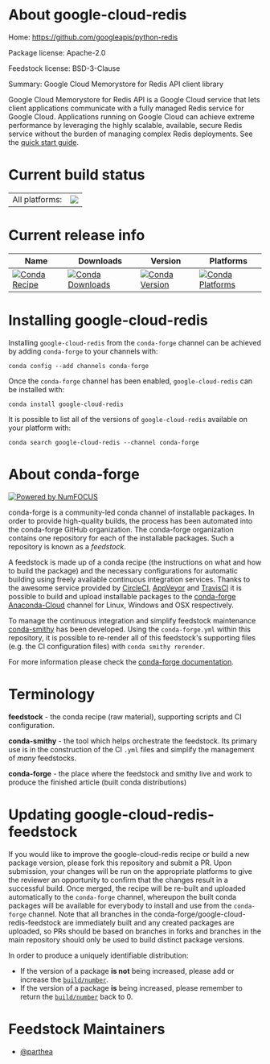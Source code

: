 About google-cloud-redis
========================

Home: https://github.com/googleapis/python-redis

Package license: Apache-2.0

Feedstock license: BSD-3-Clause

Summary: Google Cloud Memorystore for Redis API client library

Google Cloud Memorystore for Redis API is a Google Cloud service that lets client applications communicate with a fully managed Redis service for Google Cloud. Applications running on Google Cloud can achieve extreme performance by leveraging the highly scalable, available, secure Redis service without the burden of managing complex Redis deployments.
See the [quick start guide](https://googleapis.dev/python/redis/latest/index.html#quick-start).

Current build status
====================


<table><tr><td>All platforms:</td>
    <td>
      <a href="https://dev.azure.com/conda-forge/feedstock-builds/_build/latest?definitionId=9638&branchName=master">
        <img src="https://dev.azure.com/conda-forge/feedstock-builds/_apis/build/status/google-cloud-redis-feedstock?branchName=master">
      </a>
    </td>
  </tr>
</table>

Current release info
====================

| Name | Downloads | Version | Platforms |
| --- | --- | --- | --- |
| [![Conda Recipe](https://img.shields.io/badge/recipe-google--cloud--redis-green.svg)](https://anaconda.org/conda-forge/google-cloud-redis) | [![Conda Downloads](https://img.shields.io/conda/dn/conda-forge/google-cloud-redis.svg)](https://anaconda.org/conda-forge/google-cloud-redis) | [![Conda Version](https://img.shields.io/conda/vn/conda-forge/google-cloud-redis.svg)](https://anaconda.org/conda-forge/google-cloud-redis) | [![Conda Platforms](https://img.shields.io/conda/pn/conda-forge/google-cloud-redis.svg)](https://anaconda.org/conda-forge/google-cloud-redis) |

Installing google-cloud-redis
=============================

Installing `google-cloud-redis` from the `conda-forge` channel can be achieved by adding `conda-forge` to your channels with:

```
conda config --add channels conda-forge
```

Once the `conda-forge` channel has been enabled, `google-cloud-redis` can be installed with:

```
conda install google-cloud-redis
```

It is possible to list all of the versions of `google-cloud-redis` available on your platform with:

```
conda search google-cloud-redis --channel conda-forge
```


About conda-forge
=================

[![Powered by NumFOCUS](https://img.shields.io/badge/powered%20by-NumFOCUS-orange.svg?style=flat&colorA=E1523D&colorB=007D8A)](http://numfocus.org)

conda-forge is a community-led conda channel of installable packages.
In order to provide high-quality builds, the process has been automated into the
conda-forge GitHub organization. The conda-forge organization contains one repository
for each of the installable packages. Such a repository is known as a *feedstock*.

A feedstock is made up of a conda recipe (the instructions on what and how to build
the package) and the necessary configurations for automatic building using freely
available continuous integration services. Thanks to the awesome service provided by
[CircleCI](https://circleci.com/), [AppVeyor](https://www.appveyor.com/)
and [TravisCI](https://travis-ci.com/) it is possible to build and upload installable
packages to the [conda-forge](https://anaconda.org/conda-forge)
[Anaconda-Cloud](https://anaconda.org/) channel for Linux, Windows and OSX respectively.

To manage the continuous integration and simplify feedstock maintenance
[conda-smithy](https://github.com/conda-forge/conda-smithy) has been developed.
Using the ``conda-forge.yml`` within this repository, it is possible to re-render all of
this feedstock's supporting files (e.g. the CI configuration files) with ``conda smithy rerender``.

For more information please check the [conda-forge documentation](https://conda-forge.org/docs/).

Terminology
===========

**feedstock** - the conda recipe (raw material), supporting scripts and CI configuration.

**conda-smithy** - the tool which helps orchestrate the feedstock.
                   Its primary use is in the construction of the CI ``.yml`` files
                   and simplify the management of *many* feedstocks.

**conda-forge** - the place where the feedstock and smithy live and work to
                  produce the finished article (built conda distributions)


Updating google-cloud-redis-feedstock
=====================================

If you would like to improve the google-cloud-redis recipe or build a new
package version, please fork this repository and submit a PR. Upon submission,
your changes will be run on the appropriate platforms to give the reviewer an
opportunity to confirm that the changes result in a successful build. Once
merged, the recipe will be re-built and uploaded automatically to the
`conda-forge` channel, whereupon the built conda packages will be available for
everybody to install and use from the `conda-forge` channel.
Note that all branches in the conda-forge/google-cloud-redis-feedstock are
immediately built and any created packages are uploaded, so PRs should be based
on branches in forks and branches in the main repository should only be used to
build distinct package versions.

In order to produce a uniquely identifiable distribution:
 * If the version of a package **is not** being increased, please add or increase
   the [``build/number``](https://conda.io/docs/user-guide/tasks/build-packages/define-metadata.html#build-number-and-string).
 * If the version of a package **is** being increased, please remember to return
   the [``build/number``](https://conda.io/docs/user-guide/tasks/build-packages/define-metadata.html#build-number-and-string)
   back to 0.

Feedstock Maintainers
=====================

* [@parthea](https://github.com/parthea/)

